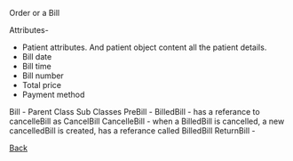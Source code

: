 Order or a Bill

Attributes-
* Patient attributes. And patient object content all the patient details.
* Bill date
* Bill time
* Bill number
* Total price
* Payment method

Bill - Parent Class
Sub Classes
  PreBill - 
  BilledBill - has a referance to cancelleBill as CancelBill
  CancelleBill - when a BilledBill is cancelled, a new cancelledBill is created, has a referance called BilledBill
  ReturnBill - 






[Back](https://github.com/hmislk/hmis/wiki/Knowledgebase)
